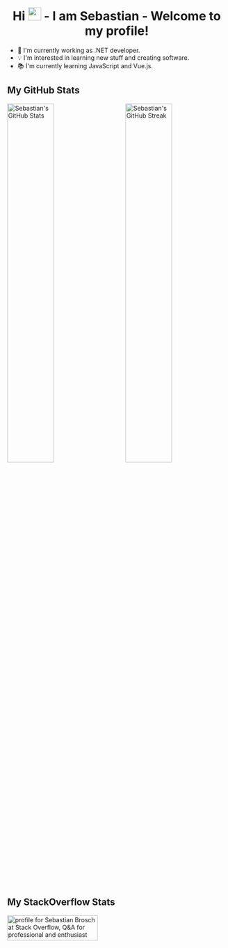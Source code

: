 <h1 align="center">Hi <img src="https://user-images.githubusercontent.com/6590066/115127880-4b4daa00-9fda-11eb-90df-868fc12e76c4.gif" height="30"> - I am Sebastian - Welcome to my profile!</h1>

- :rocket: I'm currently working as .NET developer.
- :bulb: I'm interested in learning new stuff and creating software.
- :books: I'm currently learning JavaScript and Vue.js.

## My GitHub Stats

<div>
  <img src="https://github-readme-streak-stats.herokuapp.com/?user=sebastianbrosch&theme=highcontrast" alt="Sebastian's GitHub Streak" width="46%" align="right">
  <img src="https://github-readme-stats.vercel.app/api?username=sebastianbrosch&show_icons=true&theme=highcontrast" alt="Sebastian's GitHub Stats" width="46%">
  
</div>

## My StackOverflow Stats

<a href="https://stackoverflow.com/users/3840840/sebastian-brosch"><img src="https://stackoverflow.com/users/flair/3840840.png" width="208" height="58" alt="profile for Sebastian Brosch at Stack Overflow, Q&amp;A for professional and enthusiast programmers" title="profile for Sebastian Brosch at Stack Overflow, Q&amp;A for professional and enthusiast programmers"></a>
